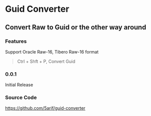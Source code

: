 # Guid Converter

## Convert Raw to Guid or the other way around

### Features

Support Oracle Raw-16, Tibero Raw-16 format

> Ctrl + Shft + P,  Convert Guid

### 0.0.1

Initial Release

### Source Code

https://github.com/5arif/guid-converter